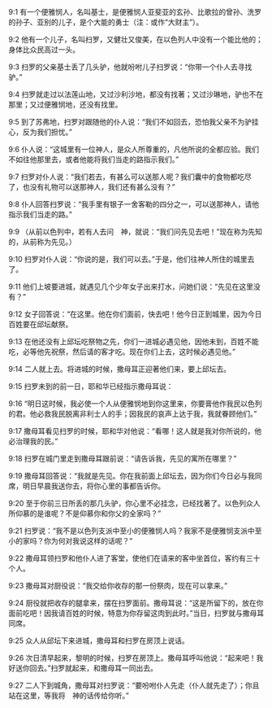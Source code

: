 <a id="1"></a>9:1  有一个便雅悯人，名叫基士，是便雅悯人亚斐亚的玄孙、比歌拉的曾孙、洗罗的孙子、亚别的儿子，是个大能的勇士（注：或作“大财主”）。  

<a id="2"></a>9:2  他有一个儿子，名叫扫罗，又健壮又俊美，在以色列人中没有一个能比他的；身体比众民高过一头。  

<a id="3"></a>9:3  扫罗的父亲基士丢了几头驴，他就吩咐儿子扫罗说：“你带一个仆人去寻找驴。”  

<a id="4"></a>9:4  扫罗就走过以法莲山地，又过沙利沙地，都没有找著；又过沙琳地，驴也不在那里；又过便雅悯地，还没有找里。  

<a id="5"></a>9:5  到了苏弗地，扫罗对跟随他的仆人说：“我们不如回去，恐怕我父亲不为驴挂心，反为我们担忧。”  

<a id="6"></a>9:6  仆人说：“这城里有一位神人，是众人所尊重的，凡他所说的全都应验。我们不如往他那里去，或者他能将我们当走的路指示我们。”  

<a id="7"></a>9:7  扫罗对仆人说：“我们若去，有甚么可以送那人呢？我们囊中的食物都吃尽了，也没有礼物可以送那神人，我们还有甚么没有？”  

<a id="8"></a>9:8  仆人回答扫罗说：“我手里有银子一舍客勒的四分之一，可以送那神人，请他指示我们当走的路。”  

<a id="9"></a>9:9  （从前以色列中，若有人去问　神，就说：“我们问先见去吧！”现在称为先知的，从前称为先见。）  

<a id="10"></a>9:10  扫罗对仆人说：“你说的是，我们可以去。”于是，他们往神人所住的城里去了。  

<a id="11"></a>9:11  他们上坡要进城，就遇见几个少年女子出来打水，问她们说：“先见在这里没有？”  

<a id="12"></a>9:12  女子回答说：“在这里。他在你们面前，快去吧！他今日正到城里，因为今日百姓要在邱坛献祭。  

<a id="13"></a>9:13  在他还没有上邱坛吃祭物之先，你们一进城必遇见他，因他未到，百姓不能吃，必等他先祝祭，然后请的客才吃。现在你们上去，这时候必遇见他。”  

<a id="14"></a>9:14  二人就上去。将进城的时候，撒母耳正迎著他们来，要上邱坛去。  

<a id="15"></a>9:15  扫罗未到的前一日，耶和华已经指示撒母耳说：  

<a id="16"></a>9:16  “明日这时候，我必使一个人从便雅悯地到你这里来，你要膏他作我民以色列的君。他必救我民脱离非利士人的手；因我民的哀声上达于我，我就眷顾他们。”  

<a id="17"></a>9:17  撒母耳看见扫罗的时候，耶和华对他说：“看哪！这人就是我对你所说的，他必治理我的民。”  

<a id="18"></a>9:18  扫罗在城门里走到撒母耳跟前说：“请告诉我，先见的寓所在哪里？”  

<a id="19"></a>9:19  撒母耳回答说：“我就是先见。你在我前面上邱坛去，因为你们今日必与我同席，明日早晨我送你去，将你心里的事都告诉你。  

<a id="20"></a>9:20  至于你前三日所丢的那几头驴，你心里不必挂念，已经找著了。以色列众人所仰慕的是谁呢？不是仰慕你和你父的全家吗？”  

<a id="21"></a>9:21  扫罗说：“我不是以色列支派中至小的便雅悯人吗？我家不是便雅悯支派中至小的家吗？你为何对我说这样的话呢？”  

<a id="22"></a>9:22  撒母耳领扫罗和他仆人进了客堂，使他们在请来的客中坐首位，客约有三十个人。  

<a id="23"></a>9:23  撒母耳对厨役说：“我交给你收存的那一份祭肉，现在可以拿来。”  

<a id="24"></a>9:24  厨役就把收存的腿拿来，摆在扫罗面前。撒母耳说：“这是所留下的，放在你面前吃吧！因我请百姓的时候，特意为你存留这肉到此时。”当日，扫罗就与撒母耳同席。  

<a id="25"></a>9:25  众人从邱坛下来进城，撒母耳和扫罗在房顶上说话。  

<a id="26"></a>9:26  次日清早起来，黎明的时候，扫罗在房顶上。撒母耳呼叫他说：“起来吧！我好送你回去。”扫罗就起来，和撒母耳一同出去。　  

<a id="27"></a>9:27  二人下到城角，撒母耳对扫罗说：“要吩咐仆人先走（仆人就先走了）；你且站在这里，等我将　神的话传给你听。”  
